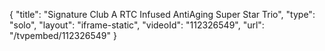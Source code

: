 {
    "title": "Signature Club A RTC Infused AntiAging Super Star Trio",
    "type": "solo",
    "layout": "iframe-static",
    "videoId": "112326549",
    "url": "\/tvpembed\/112326549"
}